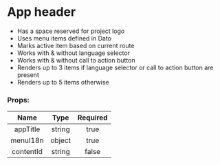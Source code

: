 # App header

- Has a space reserved for project logo
- Uses menu items defined in Dato
- Marks active item based on current route
- Works with & without language selector
- Works with & without call to action button
- Renders up to 3 items if language selector or call to action button are present
- Renders up to 5 items otherwise

### Props:

| Name      |   Type   |  Required  |
|:---------:|:--------:|:----------:|
| appTitle  |  string  |    true    |
| menuI18n  |  object  |    true    |
| contentId |  string  |   false    |